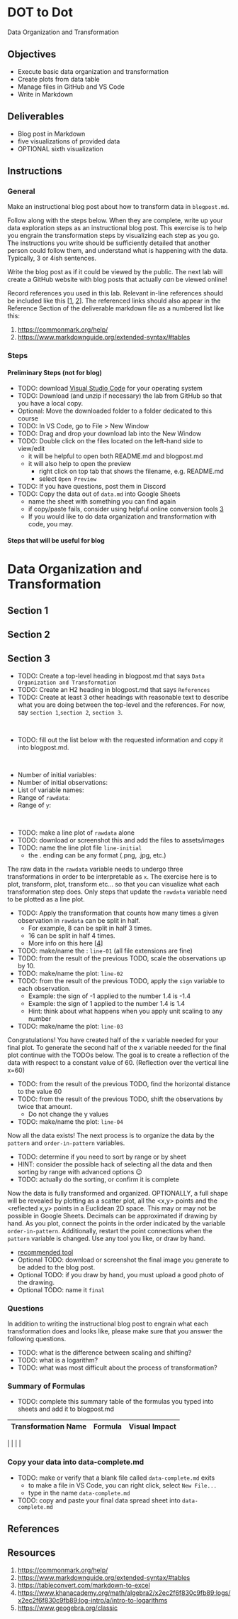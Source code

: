 # DOT to Dot

Data Organization and Transformation

## Objectives

- Execute basic data organization and transformation
- Create plots from data table
- Manage files in GitHub and VS Code
- Write in Markdown

## Deliverables

- Blog post in Markdown
- five visualizations of provided data
- OPTIONAL sixth visualization

## Instructions

### General

Make an instructional blog post about how to transform data in `blogpost.md`.

Follow along with the steps below. When they are complete, write up
your data exploration steps as an instructional blog post. This
exercise is to help you engrain the transformation steps by visualizing
each step as you go. The instructions you write should be sufficiently
detailed that another person could follow them, and understand what
is happening with the data. Typically, 3 or 4ish sentences.

Write the blog post as if it could be viewed by the public. The
next lab will create a GitHub website with blog posts that actually
_can_ be viewed online!

Record references you used in this lab.
Relevant in-line references should be included like this
[[1](https://commonmark.org/help/),
[2](https://www.markdownguide.org/extended-syntax/#tables)].
The referenced links should also appear in the Reference Section of
the deliverable markdown file as a numbered list like this:

1. https://commonmark.org/help/
2. https://www.markdownguide.org/extended-syntax/#tables

### Steps

#### Preliminary Steps (not for blog)

- TODO: download [Visual Studio Code](https://code.visualstudio.com/download)
  for your operating system
- TODO: Download (and unzip if necessary) the lab from GitHub so that you have
  a local copy.
- Optional: Move the downloaded folder to a folder dedicated to this course
- TODO: In VS Code, go to File > New Window
- TODO: Drag and drop your download lab into the New Window
- TODO: Double click on the files located on the left-hand side to view/edit
    - it will be helpful to open both README.md and blogpost.md
    - it will also help to open the preview
        - right click on top tab that shows the filename, e.g. README.md
        - select `Open Preview`
- TODO: If you have questions, post them in Discord
- TODO: Copy the data out of `data.md` into Google Sheets
    - name the sheet with something you can find again
    - if copy/paste fails, consider using helpful online conversion tools
    [3](https://tableconvert.com/markdown-to-excel)
    - If you would like to do data organization and transformation
    with code, you may.

#### Steps that will be useful for blog
# Data Organization and Transformation
## Section 1
## Section 2
## Section 3
- TODO: Create a top-level heading in blogpost.md that says `Data Organization and Transformation`
- TODO: Create an H2 heading in blogpost.md that says `References`
- TODO: Create at least 3 other headings with reasonable text to describe what you are doing
  between the top-level and the references. For now, say `section 1`,`section 2`, `section 3`.

<br>

- TODO: fill out the list below with the requested information and copy it into blogpost.md.

<br>

- Number of initial variables:
- Number of initial observations:
- List of variable names:
- Range of `rawdata`:
- Range of `y`:

<br>

- TODO: make a line plot of `rawdata` alone
- TODO: download or screenshot this and add the files to assets/images
- TODO: name the line plot file `line-initial`
    - the . ending can be any format (.png, .jpg, etc.)

The raw data in the `rawdata` variable needs to undergo three
transformations in order to be interpretable as `x`. The exercise here is
to plot, transform, plot, transform etc... so that you can visualize
what each transformation step does. Only steps that update the `rawdata`
variable need to be plotted as a line plot.

- TODO: Apply the transformation that counts how many times a given observation
  in `rawdata` can be split in half.
    - For example, 8 can be split in half 3 times.
    - 16 can be split in half 4 times.
    - More info on this here
      [[4](https://www.khanacademy.org/math/algebra2/x2ec2f6f830c9fb89:logs/x2ec2f6f830c9fb89:log-intro/a/intro-to-logarithms)]
- TODO: make/name the : `line-01` (all file extensions are fine)
- TODO: from the result of the previous TODO, scale the observations
  up by 10.
- TODO: make/name the plot: `line-02`
- TODO: from the result of the previous TODO, apply the `sign`
  variable to each observation.
    - Example: the sign of -1 applied to the number 1.4 is -1.4
    - Example: the sign of 1 applied to the number 1.4 is 1.4
    - Hint: think about what happens when you apply unit scaling to any number
- TODO: make/name the plot: `line-03`

Congratulations! You have created half of the x variable needed for your final plot.
To generate the second half of the x variable needed for the final plot continue
with the TODOs below. The goal is to create a reflection of the data with respect to
a constant value of 60. (Reflection over the vertical line x=60)

- TODO: from the result of the previous TODO, find the horizontal distance to the
  value 60
- TODO: from the result of the previous TODO, shift the observations by twice that
  amount.
	- Do not change the y values
- TODO: make/name the plot: `line-04`

Now all the data exists! The next process is to organize the data by the `pattern`
and `order-in-pattern` variables.

- TODO: determine if you need to sort by range or by sheet
- HINT: consider the possible hack of selecting all the data and then sorting by
  range with advanced options 😉
- TODO: actually do the sorting, or confirm it is complete

Now the data is fully transformed and organized. OPTIONALLY, a full shape will
be revealed by plotting as a scatter plot,
all the <x,y> points and the <reflected x,y> points in a
Euclidean 2D space. This may or may not be possible in Google Sheets.
Decimals can be approximated if drawing by hand.
As you plot, connect the points in the order indicated by the variable
`order-in-pattern`. Additionally, restart the point connections when the
`pattern` variable is changed. Use any tool you like, or draw by hand.

- [recommended tool](https://www.geogebra.org/classic)
- Optional TODO: download or screenshot the final image you generate to be added to the blog post.  
- Optional TODO: if you draw by hand, you must upload a good photo of the drawing.
- Optional TODO: name it `final`

### Questions

In addition to writing the instructional blog post to engrain what each transformation
does and looks like, please make sure that you answer the following questions.

- TODO: what is the difference between scaling and shifting?
- TODO: what is a logarithm?
- TODO: what was most difficult about the process of transformation?

### Summary of Formulas

- TODO: complete this summary table of the formulas you typed into sheets and
  add it to blogpost.md

| Transformation Name | Formula | Visual Impact |
|---------------------|---------|---------------|
|
|
|
|

### Copy your data into data-complete.md

- TODO: make or verify that a blank file called `data-complete.md` exits
    - to make a file in VS Code, you can right click, select `New File...`
    - type in the name `data-complete.md`
- TODO: copy and paste your final data spread sheet into `data-complete.md`
## References
## Resources

1. https://commonmark.org/help/
2. https://www.markdownguide.org/extended-syntax/#tables
3. https://tableconvert.com/markdown-to-excel
4. https://www.khanacademy.org/math/algebra2/x2ec2f6f830c9fb89:logs/x2ec2f6f830c9fb89:log-intro/a/intro-to-logarithms
5. https://www.geogebra.org/classic
